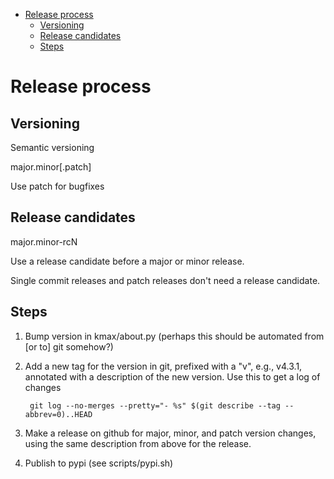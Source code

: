 <!-- START doctoc generated TOC please keep comment here to allow auto update -->
<!-- DON'T EDIT THIS SECTION, INSTEAD RE-RUN doctoc TO UPDATE -->

- [Release process](#release-process)
  - [Versioning](#versioning)
  - [Release candidates](#release-candidates)
  - [Steps](#steps)

<!-- END doctoc generated TOC please keep comment here to allow auto update -->

# Release process

## Versioning

Semantic versioning

major.minor[.patch]

Use patch for bugfixes

## Release candidates

major.minor-rcN

Use a release candidate before a major or minor release.

Single commit releases and patch releases don't need a release candidate.

## Steps

1. Bump version in kmax/about.py (perhaps this should be automated from [or to] git somehow?)
2. Add a new tag for the version in git, prefixed with a "v", e.g., v4.3.1, annotated with a description of the new version.  Use this to get a log of changes

        git log --no-merges --pretty="- %s" $(git describe --tag --abbrev=0)..HEAD

3. Make a release on github for major, minor, and patch version changes, using the same description from above for the release.
4. Publish to pypi (see scripts/pypi.sh)
